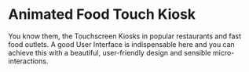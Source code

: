 # Animated Food Touch Kiosk
You know them, the Touchscreen Kiosks in popular restaurants and fast food outlets. A good User Interface is indispensable here and you can achieve this with a beautiful, user-friendly design and sensible micro-interactions.

